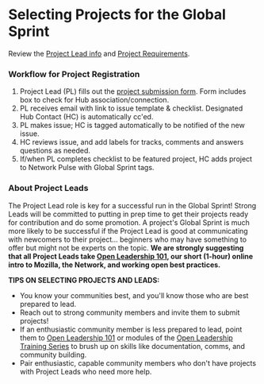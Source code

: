 # Selecting Projects for the Global Sprint

Review the [Project Lead info](https://mozilla.github.io/global-sprint/projects/) and [Project Requirements](https://mozilla.github.io/global-sprint/project-requirements/).

### Workflow for Project Registration
1. Project Lead (PL) fills out the [project submission form](https://goo.gl/forms/lvzjKt981TK9P3XQ2). Form includes box to check for Hub association/connection.
2. PL receives email with link to issue template & checklist. Designated Hub Contact (HC) is automatically cc'ed. 
3. PL makes issue; HC is tagged automatically to be notified of the new issue.
4. HC reviews issue, and add labels for tracks, comments and answers questions as needed. 
5. If/when PL completes checklist to be featured project, HC adds project to Network Pulse with Global Sprint tags.

### About Project Leads
The Project Lead role is key for a successful run in the Global Sprint! Strong Leads will be committed to putting in prep time to get their projects ready for contribution and do some promotion. A project's Global Sprint is much more likely to be successful if the Project Lead is good at communicating with newcomers to their project... beginners who may have something to offer but might not be experts on the topic. **We are strongly suggesting that all Project Leads take [Open Leadership 101](), our short (1-hour) online intro to Mozilla, the Network, and working open best practices.**

**TIPS ON SELECTING PROJECTS AND LEADS:**
* You know your communities best, and you'll know those who are best prepared to lead. 
* Reach out to strong community members and invite them to submit projects!
* If an enthusiastic community member is less prepared to lead, point them to [Open Leadership 101](https://mozilla.teachable.com/p/open-leadership-101) or modules of the [Open Leadership Training Series](https://mozilla.github.io/open-leadership-training-series/) to brush up on skills like documentation, comms, and community building.
* Pair enthusiastic, capable community members who don't have projects with Project Leads who need more help. 




